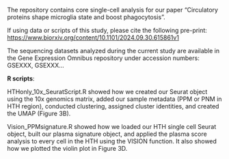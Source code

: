 The repository contains core single-cell analysis for our paper “Circulatory proteins shape microglia state and boost phagocytosis”.

If using data or scripts of this study, please cite the following pre-print: https://www.biorxiv.org/content/10.1101/2024.09.30.615861v1

The sequencing datasets analyzed during the current study are available in the Gene Expression Omnibus repository under accession numbers: GSEXXX, GSEXXX…

**R scripts**:

HTHonly_10x_SeuratScript.R showed how we created our Seurat object using the 10x genomics matrix, added our sample metadata (PPM or PNM in HTH region), conducted clustering, assigned cluster identities, and created the UMAP (Figure 3B). 

Vision_PPMsignature.R showed how we loaded our HTH single cell Seurat object, built our plasma signature object, and applied the plasma score analysis to every cell in the HTH using the VISION function. It also showed how we plotted the violin plot in Figure 3D. 

